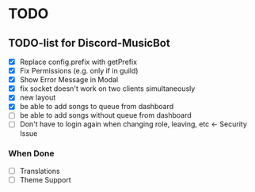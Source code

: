 # TODO

## TODO-list for Discord-MusicBot

- [x] Replace config.prefix with getPrefix
- [x] Fix Permissions (e.g. only if in guild)
- [x] Show Error Message in Modal
- [x] fix socket doesn't work on two clients simultaneously
- [x] new layout
- [x] be able to add songs to queue from dashboard
- [ ] be able to add songs without queue from dashboard
- [ ] Don't have to login again when changing role, leaving, etc <- Security Issue

### When Done

- [ ] Translations
- [ ] Theme Support
